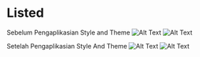 # Listed
Sebelum Pengaplikasian Style and Theme
![Alt Text](https://github.com/Tio304/Listed/blob/master/WhatsApp%20Image%202020-08-28%20at%2018.56.23.jpeg)
![Alt Text](https://github.com/Tio304/Listed/blob/master/WhatsApp%20Image%202020-08-28%20at%2018.56.23%20(1).jpeg)

Setelah Pengaplikasian Style And Theme
![Alt Text](https://github.com/Tio304/Listed/blob/master/WhatsApp%20Image%202020-09-11%20at%2019.00.54.jpeg)
![Alt Text](https://github.com/Tio304/Listed/blob/master/WhatsApp%20Image%202020-09-11%20at%2019.00.53.jpeg)
